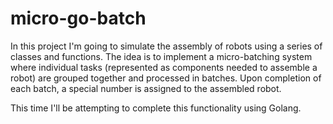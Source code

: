 # micro-go-batch

In this project I'm going to simulate the assembly of robots using a series of classes and functions. The idea is to implement a micro-batching system where individual tasks (represented as components needed to assemble a robot) are grouped together and processed in batches. Upon completion of each batch, a special number is assigned to the assembled robot.

This time I'll be attempting to complete this functionality using Golang.